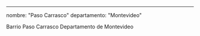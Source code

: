 ---
nombre: "Paso Carrasco"
departamento: "Montevideo"

Barrio Paso Carrasco
Departamento de Montevideo
